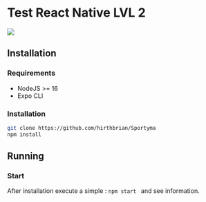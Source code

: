 # Test React Native LVL 2

![](https://github.com/hirthbrian/Sportyma/assets/demo.gif)

## Installation

### Requirements

- NodeJS >= 16
- Expo CLI

### Installation

```bash
git clone https://github.com/hirthbrian/Sportyma
npm install
```

## Running

### Start

After installation execute a simple : `npm start ` and see information.
